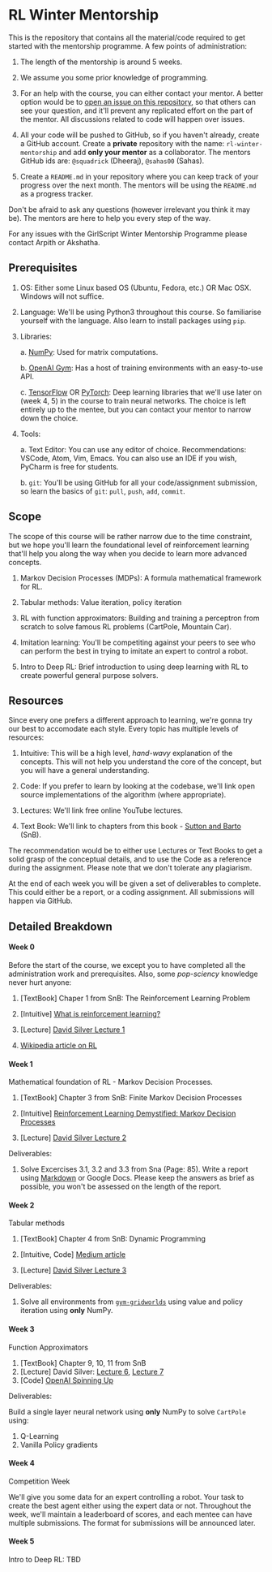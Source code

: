 # RL Winter Mentorship

This is the repository that contains all the material/code required to get
started with the mentorship programme. A few points of administration:

1. The length of the mentorship is around 5 weeks.

2. We assume you some prior knowledge of programming.

3. For an help with the course, you can either contact your mentor. A better option
would be to [open an issue on this repository](https://help.github.com/en/github/managing-your-work-on-github/creating-an-issue),
so that others can see your
question, and it'll prevent any replicated effort on the part of the mentor.
All discussions related to code will happen over issues.

4. All your code will be pushed to GitHub, so if you haven't already, create
a GitHub account. Create a **private** repository with the name:
`rl-winter-mentorship` and add **only your mentor** as a collaborator. The
mentors GitHub ids are: `@squadrick` (Dheeraj), `@sahas00` (Sahas).

5. Create a `README.md` in your repository where you can keep track of your
progress over the next month. The mentors will be using the `README.md` as
a progress tracker.

Don't be afraid to ask any questions (however irrelevant you think it may be).
The mentors are here to help you every step of the way.

For any issues with the GirlScript Winter Mentorship Programme please contact
Arpith or Akshatha.

## Prerequisites

  1. OS: Either some Linux based OS (Ubuntu, Fedora, etc.) OR Mac OSX. Windows
  will not suffice.

  2. Language: We'll be using Python3 throughout this course. So familiarise
  yourself with the language. Also learn to install packages using `pip`.

  3. Libraries:

      a. [NumPy](https://numpy.org/): Used for matrix computations.

      b. [OpenAI Gym](https://gym.openai.com/): Has a host of training
      environments with an easy-to-use API.

      c. [TensorFlow](https://www.tensorflow.org/) OR
      [PyTorch](https://pytorch.org/): Deep learning libraries that we'll use
      later on (week 4, 5) in the course to train neural networks. The choice is
      left entirely up to the mentee, but you can contact your mentor to narrow
      down the choice.

  4. Tools:

      a. Text Editor: You can use any editor of choice. Recommendations: VSCode,
      Atom, Vim, Emacs. You can also use an IDE if you wish, PyCharm is free for
      students.

      b. `git`: You'll be using GitHub for all your code/assignment submission,
      so learn the basics of `git`: `pull`, `push`, `add`, `commit`.


## Scope

The scope of this course will be rather narrow due to the time constraint, but we
hope you'll learn the foundational level of reinforcement learning that'll
help you along the way when you decide to learn more advanced concepts.

1. Markov Decision Processes (MDPs): A formula mathematical framework for RL.

2. Tabular methods: Value iteration, policy iteration

3. RL with function approximators: Building and training a perceptron from
scratch to solve famous RL problems (CartPole, Mountain Car).

4. Imitation learning: You'll be competiting against your peers to see who
can perform the best in trying to imitate an expert to control a robot.

5. Intro to Deep RL: Brief introduction to using deep learning with RL to create
powerful general purpose solvers.

## Resources

Since every one prefers a different approach to learning, we're gonna try our
best to accomodate each style. Every topic has multiple levels of resources:

1. Intuitive: This will be a high level, *hand-wavy* explanation of the concepts.
This will not help you understand the core of the concept, but you will have a
general understanding.

2. Code: If you prefer to learn by looking at the codebase, we'll link open
source implementations of the algorithm (where appropriate).

3. Lectures: We'll link free online YouTube lectures.

4. Text Book: We'll link to chapters from this book -
[Sutton and Barto](https://web.stanford.edu/class/psych209/Readings/SuttonBartoIPRLBook2ndEd.pdf) (SnB).

The recommendation would be to either use Lectures or Text Books to get a
solid grasp of the conceptual details, and to use the Code as a reference
during the assignment. Please note that we don't tolerate any plagiarism.

At the end of each week you will be given a set of deliverables to complete.
This could either be a report, or a coding assignment. All submissions will
happen via GitHub.

## Detailed Breakdown

#### Week 0

Before the start of the course, we except you to have completed all the administration
work and prerequisites. Also, some *pop-sciency* knowledge never hurt anyone:

  1. [TextBook] Chaper 1 from SnB: The Reinforcement Learning Problem

  2. [Intuitive] [What is reinforcement learning?](https://deepsense.ai/what-is-reinforcement-learning-the-complete-guide/)

  3. [Lecture] [David Silver Lecture 1](https://www.youtube.com/watch?v=2pWv7GOvuf0)

  4. [Wikipedia article on RL](https://en.wikipedia.org/wiki/Reinforcement_learning)


#### Week 1

Mathematical foundation of RL - Markov Decision Processes.

  1. [TextBook] Chapter 3 from SnB: Finite Markov Decision Processes

  2. [Intuitive] [Reinforcement Learning Demystified: Markov Decision Processes](https://towardsdatascience.com/reinforcement-learning-demystified-markov-decision-processes-part-1-bf00dda41690)

  3. [Lecture] [David Silver Lecture 2](https://www.youtube.com/watch?v=lfHX2hHRMVQ)

Deliverables:

1. Solve Excercises 3.1, 3.2 and 3.3 from Sna (Page: 85). Write a report using
[Markdown](https://www.markdownguide.org/getting-started/) or Google Docs. Please
keep the answers as brief as possible, you won't be assessed on the length of
the report.

#### Week 2

Tabular methods

  1. [TextBook] Chapter 4 from SnB: Dynamic Programming

  2. [Intuitive, Code] [Medium article](https://medium.com/@m.alzantot/deep-reinforcement-learning-demysitifed-episode-2-policy-iteration-value-iteration-and-q-978f9e89ddaa)

  3. [Lecture] [David Silver Lecture 3](https://www.youtube.com/watch?v=Nd1-UUMVfz4)

Deliverables:

1. Solve all environments from [`gym-gridworlds`](https://github.com/podondra/gym-gridworlds)
using value and policy iteration using **only** NumPy.

#### Week 3

Function Approximators

  1. [TextBook] Chapter 9, 10, 11 from SnB
  2. [Lecture] David Silver: [Lecture 6](https://www.youtube.com/watch?v=UoPei5o4fps), [Lecture 7](https://www.youtube.com/watch?v=KHZVXao4qXs)
  3. [Code] [OpenAI Spinning Up](https://spinningup.openai.com/en/latest/)


Deliverables:

Build a single layer neural network using **only** NumPy to solve `CartPole` using:

  1. Q-Learning
  2. Vanilla Policy gradients


#### Week 4

Competition Week

We'll give you some data for an expert controlling a robot. Your task to create
the best agent either using the expert data or not. Throughout the week, we'll
maintain a leaderboard of scores, and each mentee can have multiple submissions.
The format for submissions will be announced later.

#### Week 5

Intro to Deep RL: TBD
